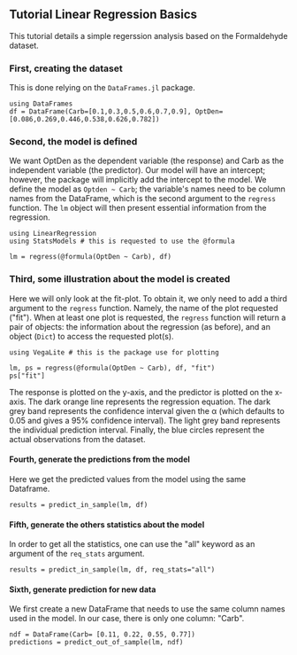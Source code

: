 ## Tutorial Linear Regression Basics

This tutorial details a simple regerssion analysis based on the Formaldehyde dataset.

### First, creating the dataset

This is done relying on the `DataFrames.jl` package.

```@example basic1
using DataFrames
df = DataFrame(Carb=[0.1,0.3,0.5,0.6,0.7,0.9], OptDen=[0.086,0.269,0.446,0.538,0.626,0.782])
```

### Second, the model is defined
We want OptDen as the dependent variable (the response) and Carb as the independent variable (the predictor). Our model will have an intercept; however, the package will implicitly add the intercept to the model. We define the model as `Optden ~ Carb`; the variable's names need to be column names from the DataFrame, which is the second argument to the `regress` function. The `lm` object will then present essential information from the regression.

```@example basic1
using LinearRegression
using StatsModels # this is requested to use the @formula

lm = regress(@formula(OptDen ~ Carb), df)
```

### Third, some illustration about the model is created
Here we will only look at the fit-plot. To obtain it, we only need to add a third argument to the `regress` function. Namely, the name of the plot requested ("fit"). When at least one plot is requested, the `regress` function will return a pair of objects: the information about the regression (as before), and an object (`Dict`) to access the requested plot(s).

```@example basic1
using VegaLite # this is the package use for plotting

lm, ps = regress(@formula(OptDen ~ Carb), df, "fit")
ps["fit"]
```

The response is plotted on the y-axis, and the predictor is plotted on the x-axis. The dark orange line represents the regression equation. The dark grey band represents the confidence interval given the α (which defaults to 0.05 and gives a 95% confidence interval). The light grey band represents the individual prediction interval. Finally, the blue circles represent the actual observations from the dataset.

#### Fourth, generate the predictions from the model
Here we get the predicted values from the model using the same Dataframe.
```@example basic1
results = predict_in_sample(lm, df)
```

#### Fifth, generate the others statistics about the model
In order to get all the statistics, one can use the "all" keyword as an argument of the `req_stats` argument.

```@example basic1
results = predict_in_sample(lm, df, req_stats="all")
```

#### Sixth, generate prediction for new data
We first create a new DataFrame that needs to use the same column names used in the model. In our case, there is only one column: "Carb".

```@example basic1
ndf = DataFrame(Carb= [0.11, 0.22, 0.55, 0.77])
predictions = predict_out_of_sample(lm, ndf)
```

